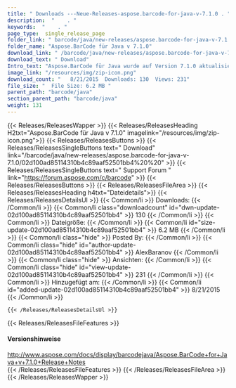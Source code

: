 ```yaml
---
title: " Downloads ---Neue-Releases-aspose.barcode-for-java-v-7.1.0 . "
description:  "    . " 
keywords:  "    . " 
page_type:  single_release_page
folder_link: " barcode/java/new-releases/aspose.barcode-for-java-v-7.1.0/"
folder_name: "Aspose.BarCode für Java v 7.1.0"
download_link: " /barcode/java/new-releases/aspose.barcode-for-java-v-7.1.0/02d100ad85114310b4c89aaf52501bb4"
download_text: " Download"
Intro_text: "Aspose.BarCode für Java wurde auf Version 7.1.0 aktualisiert und wir freuen uns, ..."
image_link: "/resources/img/zip-icon.png"
download_count: "   8/21/2015  Downloads: 130  Views: 231"
file_size: "  File Size: 6.2 MB "
parent_path: "barcode/java"
section_parent_path: "barcode/java"
weight: 131
---
```


{{< Releases/ReleasesWapper >}}
  {{< Releases/ReleasesHeading H2txt="Aspose.BarCode für Java v 7.1.0" imagelink="/resources/img/zip-icon.png">}}
  {{< Releases/ReleasesButtons >}}
    {{< Releases/ReleasesSingleButtons text=" Download" link="/barcode/java/new-releases/aspose.barcode-for-java-v-7.1.0/02d100ad85114310b4c89aaf52501bb4%20%20" >}}
    {{< Releases/ReleasesSingleButtons text=" Support Forum " link="https://forum.aspose.com/c/barcode" >}}
  {{< Releases/ReleasesButtons >}}
  {{< Releases/ReleasesFileArea >}}
    {{< Releases/ReleasesHeading h4txt="Dateidetails">}}
    {{< Releases/ReleasesDetailsUl >}}
            {{< Common/li >}} Downloads: {{< /Common/li >}}
      {{< Common/li class="downloadcount" id="dwn-update-02d100ad85114310b4c89aaf52501bb4" >}} 130 {{< /Common/li >}}
      {{< Common/li >}} Dateigröße: {{< /Common/li >}}
      {{< Common/li id="size-update-02d100ad85114310b4c89aaf52501bb4" >}} 6.2 MB {{< /Common/li >}} 
      {{< Common/li  class="hide" >}} Posted By: {{< /Common/li >}} 
      {{< Common/li class="hide" id="author-update-02d100ad85114310b4c89aaf52501bb4" >}} AlexBaranov {{< /Common/li >}}
      {{< Common/li class="hide" >}} Ansichten: {{< /Common/li >}}
      {{< Common/li class="hide" id="view-update-02d100ad85114310b4c89aaf52501bb4" >}} 231 {{< /Common/li >}}
      {{< Common/li >}} Hinzugefügt am: {{< /Common/li >}}
      {{< Common/li id="added-update-02d100ad85114310b4c89aaf52501bb4" >}} 8/21/2015 {{< /Common/li >}} 

    {{< /Releases/ReleasesDetailsUl >}}

  {{< Releases/ReleasesFileFeatures >}}
      <h4>Versionshinweise</h4><div> <a href="http://www.aspose.com/docs/display/barcodejava/Aspose.BarCode+for+Java+v+7.1.0+Release+Notes">http://www.aspose.com/docs/display/barcodejava/Aspose.BarCode+for+Java+v+7.1.0+Release+Notes</a></div>
  {{< /Releases/ReleasesFileFeatures >}}
 {{< /Releases/ReleasesFileArea >}}
{{< /Releases/ReleasesWapper >}}



